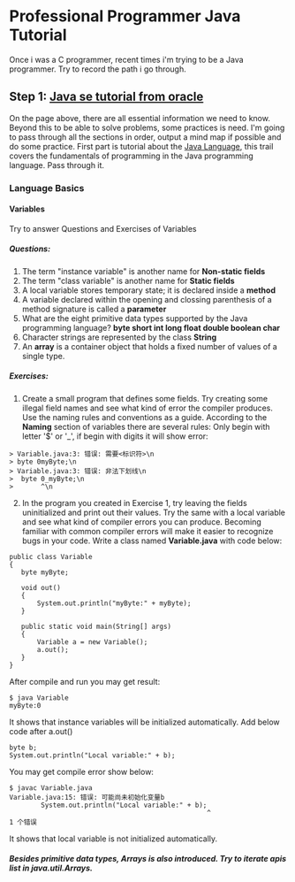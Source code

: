 # Professional Programmer Java Tutorial
  Once i was a C programmer, recent times i'm trying to be a Java programmer. Try to record the path i go through.
## Step 1: [Java se tutorial from oracle](https://docs.oracle.com/javase/tutorial/)
  On the page above, there are all essential information we need to know. Beyond this to be able to solve problems,
some practices is need. I'm going to pass through all the sections in order, output a mind map if possible and
do some practice. 
  First part is tutorial about the [Java Language](https://docs.oracle.com/javase/tutorial/java/index.html), this trail covers the fundamentals 
of programming in the Java programming language. Pass through it.
### Language Basics
  #### Variables
  Try to answer Questions and Exercises of Variables
  ##### Questions:
  1. The term "instance variable" is another name for **Non-static fields**
  2. The term "class variable" is another name for **Static fields**
  3. A local variable stores temporary state; it is declared inside a **method**
  4. A variable declared within the opening and clossing parenthesis of a method signature is called a **parameter**
  5. What are the eight primitive data types supported by the Java programming language?
     **byte short int long float double boolean char**
  6. Character strings are represented by the class **String**
  7. An **array** is a container object that holds a fixed number of values of a single type.
  ##### Exercises:
  1. Create a small program that defines some fields. Try creating some illegal field names and see what kind of error the compiler produces. Use the naming rules and conventions as a guide.
  According to the **Naming** section of variables there are several rules:
  Only begin with letter '$' or '_', if begin with digits it will show error:
  ```
  > Variable.java:3: 错误: 需要<标识符>\n
  > byte 0myByte;\n
  > Variable.java:3: 错误: 非法下划线\n
  >  byte 0_myByte;\n
  >       ^\n
  ```
  2. In the program you created in Exercise 1, try leaving the fields uninitialized and print out their values. Try the same with a local variable and see what kind of compiler errors you can produce. Becoming familiar with common compiler errors will make it easier to recognize bugs in your code.
  Write a class named **Variable.java** with code below:
 ```
 public class Variable
{
    byte myByte;

    void out()
    {
        System.out.println("myByte:" + myByte);
    }

    public static void main(String[] args)
    {
        Variable a = new Variable();
        a.out();
    }
}
```
After compile and run you may get result:
```
$ java Variable
myByte:0
```
It shows that instance variables will be initialized automatically.
Add below code after a.out() 
```
byte b;
System.out.println("Local variable:" + b);
```
You may get compile error show below:
```
$ javac Variable.java
Variable.java:15: 错误: 可能尚未初始化变量b
        System.out.println("Local variable:" + b);
                                                  ^
1 个错误
```
It shows that local variable is not initialized automatically.

##### Besides primitive data types, Arrays is also introduced. Try to iterate apis list in java.util.Arrays.
